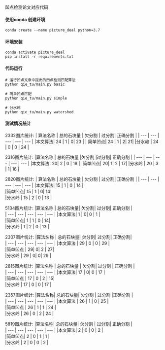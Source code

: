 凹点检测论文对应代码
#### 使用conda 创建环境
```shell
conda create --name picture_deal python=3.7
```

#### 环境安装
```shell
conda activate picture_deal
pip install -r requirements.txt
```

#### 代码运行
```shell
# 运行凹点文章中提出的凹点检测匹配算法
python qie_tu/main.py basic

# 简单凹点匹配
python qie_tu/main.py simple

# 分水岭
python qie_tu/main.py watershed
```

#### 测试情况统计

2332图片统计: 
| 算法名称 |  总的石块量 | 欠分割 |   过分割| 正确分割 |
| --- |        ---       | ---    |   ---   |  ---     |
|本文算法|    24   |         1 |       0|         23 | 
| 简单凹点|   24 |          1 |       2|         21| 
|分水岭 |    24  |         0 |       0  |       24 | 

2316图片统计: 
|算法名称 | 总的石块量 |欠分割  |过分割| 正确分割   |
| --- |        ---       | ---    |   ---   |  ---     |
|本文算法|  20|           2 |       0  |      18 |
|简单凹点|  20|         1|       2 |       17|
|分水岭   |  20 |           3 |        1|          16 |  

2820图片统计: 
| 算法名称 | 总的石块量 | 欠分割  | 过分割| 正确分割   |
| --- |        ---       | ---    |   ---   |  ---     |
|本文算法|    15    |        1  |       0   |       14 |  
|简单凹点|    15 |           1 |        0|          14|  
|分水岭 |     15   |         2 |        0 |         13 |  

5134图片统计: 
|算法名称  |  总的石块量|   欠分割|    过分割|   正确分割  |   
| --- |        ---       | ---    |   ---   |  ---     |
|本文算法|    1   |         0|         0   |       1 |  
|简单凹点|    1     |       1 |        0 |         14|  
|分水岭  |    1   |         2    |     0    |      13 |  

2307图片统计: 
|算法名称 |   总的石块量|   欠分割|    过分割|   正确分割|     
| --- |        ---       | ---    |   ---   |  ---     |
|本文算法 |   29    |        0  |       0     |     29 |  
|简单凹点 |   29|            0|         2 |         27|  
|分水岭 |   29 |         0|         0|          29 |  

2815图片统计: 
|算法名称 |   总的石块量 |  欠分割|    过分割 |  正确分割   |  
| --- |        ---       | ---    |   ---   |  ---     |
|本文算法|  17    |      0|       0 |       17 |  
|简单凹点 | 17     |     0 |      2   |     15|  
|分水岭   | 17      |    0  |     0  |      17 |  


2357图片统计: 
|算法名称|  总的石块量| 欠分割 | 过分割 |正确分割   |  
| --- |        ---       | ---    |   ---   |  ---     |
|本文算法 | 26    |      1   |    0   |     25 |  
|简单凹点 | 26    |      1  |     1    |    24 |  
|分水岭   | 26     |     0   |    2     |   24 |  

5819图片统计: 
|算法名称|  总的石块量| 欠分割 | 过分割| 正确分割 |    
| --- |        ---       | ---    |   ---   |  ---     |
|本文算法|  2         |  0     |  0    |     2 |  
|简单凹点|  2         | 0      |  1    |     1  |  
|分水岭  |  2         | 0      |  0    |     2 |  

